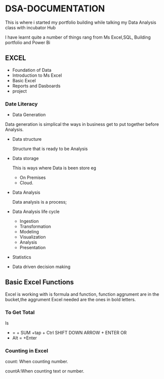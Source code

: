 # DSA-DOCUMENTATION

This is where i started my portfolio building while talking my Data Analysis class with incubator Hub

I have learnt quite a number of things rang from Ms Excel,SQL, Building portfolio and Power Bi

## EXCEL
- Foundation of Data
- Introduction to Ms Excel 
- Basic Excel
- Reports and Dasboards
- project

### Date Literacy 

- Data Generation

 Data generation is simplical the ways in business get to put together before Analysis.
- Data structure

  Structure that is ready to be Analysis
- Data storage

  This is ways where Data is been store eg
  - On Premises
  - Cloud.
- Data Analysis

   Data analysis is a process;
- Data Analysis life cycle
  -  Ingestion
  -  Transformation
  -  Modeling
  -  Visualization
  -   Analysis
  -  Presentation
- Statistics
-  Data driven decision making
  
  ## Basic Excel Functions

  Excel is working with is formula and function, function aggrument are in the bucket,the aggrument Excel needed are the ones in bold letters.
  ### To Get Total

 Is
 - = + SUM +tap + Ctrl SHIFT DOWN ARROW + ENTER  OR
 - Alt = +Enter

### Counting in Excel

count: When counting number.

countA:When counting text or number.
  

